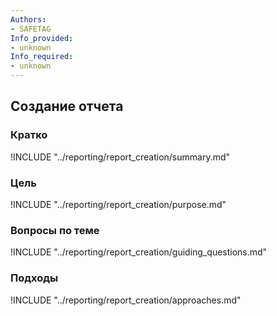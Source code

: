 ```yaml
---
Authors:
- SAFETAG
Info_provided:
- unknown
Info_required:
- unknown
---
```


## Создание отчета

### Кратко

!INCLUDE "../reporting/report_creation/summary.md"

### Цель

!INCLUDE "../reporting/report_creation/purpose.md"

### Вопросы по теме

!INCLUDE "../reporting/report_creation/guiding_questions.md"

### Подходы

!INCLUDE "../reporting/report_creation/approaches.md"